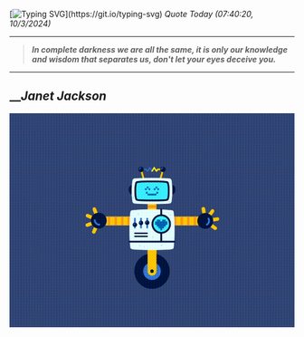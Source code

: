 [![Typing SVG](https://readme-typing-svg.herokuapp.com?font=Press+Start+2P&color=C2F784&size=35&width=900&height=100&lines=Hello+World%2C+I'm+Hung+!)](https://git.io/typing-svg) 
_Quote Today (07:40:20, 10/3/2024)_
___
>**_In complete darkness we are all the same, it is only our knowledge and wisdom that separates us, don't let your eyes deceive you._**
___

## __**_Janet Jackson_**

![RobotDance](src/assets/images/robot-dancing-dribble.gif?style=center)
